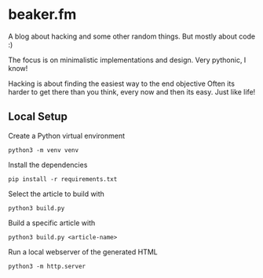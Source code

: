 # beaker.fm
A blog about hacking and some other random things.
But mostly about code :)

The focus is on minimalistic implementations and design.
Very pythonic, I know!

Hacking is about finding the easiest way to the end objective
Often its harder to get there than you think,
every now and then its easy.
Just like life!

## Local Setup
Create a Python virtual environment

```
python3 -m venv venv
```

Install the dependencies

```
pip install -r requirements.txt
```

Select the article to build with 

```
python3 build.py
```

Build a specific article with

```
python3 build.py <article-name>
```

Run a local webserver of the generated HTML

```
python3 -m http.server
```
